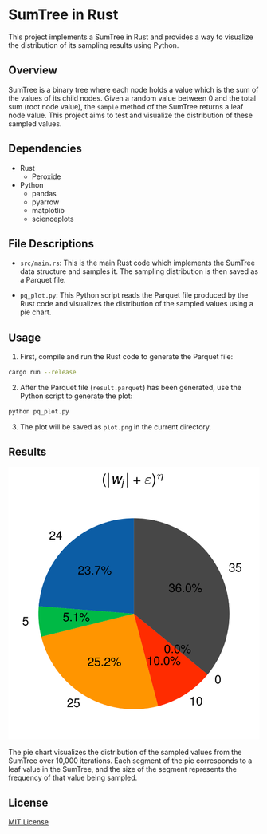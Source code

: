 # SumTree in Rust

This project implements a SumTree in Rust and provides a way to visualize the distribution of its sampling results using Python.

## Overview

SumTree is a binary tree where each node holds a value which is the sum of the values of its child nodes. Given a random value between 0 and the total sum (root node value), the `sample` method of the SumTree returns a leaf node value. This project aims to test and visualize the distribution of these sampled values.

## Dependencies

- Rust
    - Peroxide
- Python
    - pandas
    - pyarrow
    - matplotlib
    - scienceplots

## File Descriptions

- `src/main.rs`: This is the main Rust code which implements the SumTree data structure and samples it. The sampling distribution is then saved as a Parquet file.

- `pq_plot.py`: This Python script reads the Parquet file produced by the Rust code and visualizes the distribution of the sampled values using a pie chart.

## Usage

1. First, compile and run the Rust code to generate the Parquet file:

```bash
cargo run --release
```

2. After the Parquet file (`result.parquet`) has been generated, use the Python script to generate the plot:

```bash
python pq_plot.py
```

3. The plot will be saved as `plot.png` in the current directory.

## Results

![Sampled Distribution](plot.png)

The pie chart visualizes the distribution of the sampled values from the SumTree over 10,000 iterations. Each segment of the pie corresponds to a leaf value in the SumTree, and the size of the segment represents the frequency of that value being sampled.

## License

[MIT License](../../LICENSE)
